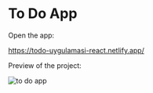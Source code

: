 # To Do App

Open the app:

https://todo-uygulamasi-react.netlify.app/

Preview of the project:

![to do app](https://github.com/nsrztkn/todo-app-react/assets/72336193/29b97a7e-4449-4987-b07a-3e3a902503c6)
